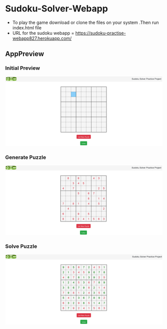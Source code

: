 # Sudoku-Solver-Webapp

 - To play the game download or clone the files on your system .Then run  index.html   file
 - URL for the sudoku webapp = https://sudoku-practise-webapp827.herokuapp.com/   


## AppPreview

### Initial Preview

<p align="center">
  <img src="app_preview/initial_preview.PNG" width="700" alt="accessibility text">
</p>


### Generate Puzzle

<p align="center">
  <img src="app_preview/generate_puzzle.PNG" width="700" alt="accessibility text">
</p>


### Solve Puzzle

<p align="center">
  <img src="app_preview/solve_puzzle.PNG" width="700" alt="accessibility text">
</p>
